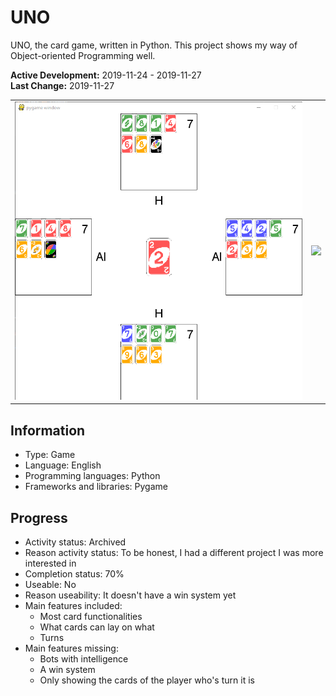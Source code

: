 # UNO
UNO, the card game, written in Python. This project shows my way of Object-oriented Programming well.

**Active Development:** 2019-11-24 - 2019-11-27<br>
**Last Change:** 2019-11-27<br>

| | |
| :---: | :---: |
| ![](/Screenshots/1-Game.png) | ![](/Screenshots/.png) |

## Information
- Type: Game
- Language: English
- Programming languages: Python
- Frameworks and libraries: Pygame

## Progress
- Activity status: Archived
- Reason activity status: To be honest, I had a different project I was more interested in
- Completion status: 70%
- Useable: No
- Reason useability: It doesn't have a win system yet
- Main features included: 
	- Most card functionalities
	- What cards can lay on what
	- Turns
- Main features missing: 
	- Bots with intelligence
	- A win system
	- Only showing the cards of the player who's turn it is
